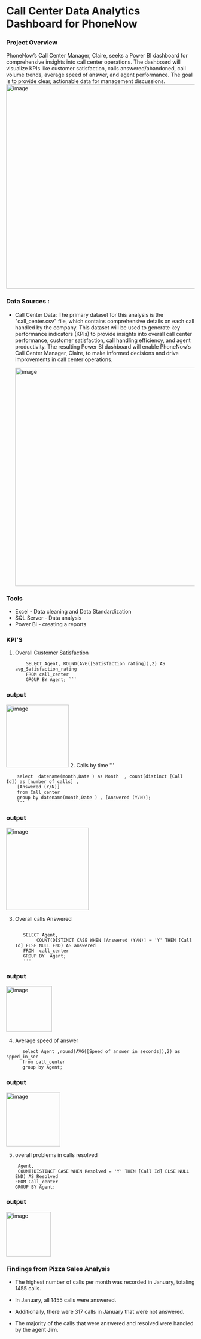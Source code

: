 # Call Center Data Analytics Dashboard for PhoneNow

### Project Overview 


PhoneNow’s Call Center Manager, Claire, seeks a Power BI dashboard for comprehensive insights into call center operations. The dashboard will visualize KPIs like customer satisfaction, calls answered/abandoned, call volume trends, average speed of answer, and agent performance. The goal is to provide clear, actionable data for management discussions.
<img width="545" alt="image" src="https://github.com/muralikatta12/Call-Center-Data-Analytics-Dashboard-for-PhoneNow/assets/124357793/6fa4e7f0-25e1-4e23-9022-fde80db83794">

### Data Sources :
- Call Center Data: The primary dataset for this analysis is the "call_center.csv" file, which contains comprehensive details on each call handled by the company. This 
  dataset will be used to generate key performance indicators (KPIs) to provide insights into overall call center performance, customer satisfaction, call handling 
  efficiency, and agent productivity. The resulting Power BI dashboard will enable PhoneNow’s Call Center Manager, Claire, to make informed decisions and drive improvements in 
  call center operations.

  <img width="581" alt="image" src="https://github.com/muralikatta12/Call-Center-Data-Analytics-Dashboard-for-PhoneNow/assets/124357793/bad6f23c-5f5e-4abc-9855-a30a30ff5f28">

### Tools
- Excel - Data cleaning and Data Standardization
- SQL Server - Data analysis
- Power BI - creating a reports
### KPI'S

1. Overall Customer Satisfaction
     ```
         SELECT Agent, ROUND(AVG([Satisfaction rating]),2) AS avg_Satisfaction_rating
         FROM call_center
         GROUP BY Agent; ```
### output
<img width="167" alt="image" src="https://github.com/muralikatta12/Call-Center-Data-Analytics-Dashboard-for-PhoneNow/assets/124357793/d41b9748-1c19-420d-8bfe-87dc3f57789a">
2. Calls by time
    '''
    
        select  datename(month,Date ) as Month  , count(distinct [Call Id]) as [number of calls] , 
        [Answered (Y/N)]
        from Call_center 
        group by datename(month,Date ) , [Answered (Y/N)];
        '''
### output 
<img width="220" alt="image" src="https://github.com/muralikatta12/Call-Center-Data-Analytics-Dashboard-for-PhoneNow/assets/124357793/bbc1d8b5-fbfb-47b8-b8be-90980fe3f86d">

3. Overall calls Answered 
     ``` 
     
        SELECT Agent, 
             COUNT(DISTINCT CASE WHEN [Answered (Y/N)] = 'Y' THEN [Call Id] ELSE NULL END) AS answered
        FROM  call_center
        GROUP BY  Agent;
        '''

### output
<img width="122" alt="image" src="https://github.com/muralikatta12/Call-Center-Data-Analytics-Dashboard-for-PhoneNow/assets/124357793/48e8409f-8305-4a31-bfcc-f32f8d1e1664">

4. Average speed of answer
```
      select Agent ,round(AVG([Speed of answer in seconds]),2) as spped_in_sec
      from call_center 
      group by Agent;
   ```
### output
<img width="144" alt="image" src="https://github.com/muralikatta12/Call-Center-Data-Analytics-Dashboard-for-PhoneNow/assets/124357793/03ab9221-72d4-4635-9314-080561c514f5">

5. overall problems in calls resolved
   ``` SELECT 
    Agent, 
    COUNT(DISTINCT CASE WHEN Resolved = 'Y' THEN [Call Id] ELSE NULL END) AS Resolved
   FROM Call_center
   GROUP BY Agent;
   ```
### output
<img width="119" alt="image" src="https://github.com/muralikatta12/Call-Center-Data-Analytics-Dashboard-for-PhoneNow/assets/124357793/02bdf72a-acbd-4f0e-9a9f-2017f898d8a3">

### Findings from Pizza Sales Analysis

- The highest number of calls per month was recorded in January, totaling 1455 calls.

- In January, all 1455 calls were answered.

- Additionally, there were 317 calls in January that were not answered.

- The majority of the calls that were answered and resolved were handled by the agent **Jim**.









  

